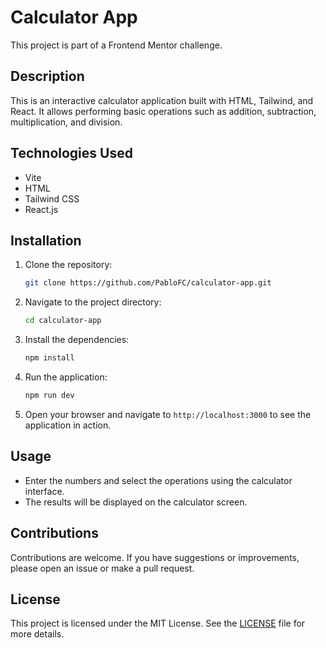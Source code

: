 # Calculator App

This project is part of a Frontend Mentor challenge.

## Description

This is an interactive calculator application built with HTML, Tailwind, and React. It allows performing basic operations such as addition, subtraction, multiplication, and division.

## Technologies Used

- Vite
- HTML
- Tailwind CSS
- React.js

## Installation

1. Clone the repository:
   ```bash
   git clone https://github.com/PabloFC/calculator-app.git
   ```
2. Navigate to the project directory:
   ```bash
   cd calculator-app
   ```
3. Install the dependencies:
   ```bash
   npm install
   ```
4. Run the application:
   ```bash
   npm run dev
   ```
5. Open your browser and navigate to `http://localhost:3000` to see the application in action.

## Usage

- Enter the numbers and select the operations using the calculator interface.
- The results will be displayed on the calculator screen.

## Contributions

Contributions are welcome. If you have suggestions or improvements, please open an issue or make a pull request.

## License

This project is licensed under the MIT License. See the [LICENSE](LICENSE) file for more details.
